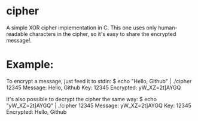 cipher
======

A simple XOR cipher implementation in C. This one uses only human-readable characters in the cipher, so it's easy to share the encrypted message!.

Example:
========
To encrypt a message, just feed it to stdin:
$ echo "Hello, Github" | ./cipher 12345
Message: Hello, Github
Key: 12345
Encrypted: yW_XZ=2t]AYGQ

It's also possible to decrypt the cipher the same way:
$ echo "yW_XZ=2t]AYGQ" | ./cipher 12345
Message: yW_XZ=2t]AYGQ
Key: 12345
Encrypted: Hello, Github

